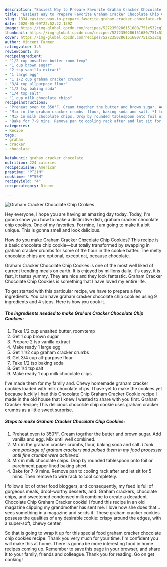 ```yaml
---
description: "Easiest Way to Prepare Favorite Graham Cracker Chocolate Chip Cookies"
title: "Easiest Way to Prepare Favorite Graham Cracker Chocolate Chip Cookies"
slug: 1334-easiest-way-to-prepare-favorite-graham-cracker-chocolate-chip-cookies
date: 2020-05-09T22:52:22.139Z
image: https://img-global.cpcdn.com/recipes/5272350286151680/751x532cq70/graham-cracker-chocolate-chip-cookies-recipe-main-photo.jpg
thumbnail: https://img-global.cpcdn.com/recipes/5272350286151680/751x532cq70/graham-cracker-chocolate-chip-cookies-recipe-main-photo.jpg
cover: https://img-global.cpcdn.com/recipes/5272350286151680/751x532cq70/graham-cracker-chocolate-chip-cookies-recipe-main-photo.jpg
author: Vincent Farmer
ratingvalue: 3.5
reviewcount: 10
recipeingredient:
- "1/2 cup unsalted butter room temp"
- "1 cup brown sugar"
- "2 tsp vanilla extract"
- "1 large egg"
- "1 1/2 cup graham cracker crumbs"
- "3/4 cup allpurpose flour"
- "1/2 tsp baking soda"
- "1/4 tsp salt"
- "1 cup milk chocolate chips"
recipeinstructions:
- "Preheat oven to 350°F. Cream together the butter and brown sugar. Add vanilla and egg. Mix until well combined."
- "Mix in the graham cracker crumbs, flour, baking soda and salt. *I took one package of graham crackers and pulsed them in my food processer until fine crumbs were achieved.*"
- "Mix in milk chocolate chips. Drop by rounded tablespoon onto foil or parchment paper lined baking sheet."
- "Bake for 7-9 mins. Remove pan to cooling rack after and let sit for 5 mins. Then remove to wire rack to cool completely."
categories:
- Recipe
tags:
- graham
- cracker
- chocolate

katakunci: graham cracker chocolate 
nutrition: 224 calories
recipecuisine: American
preptime: "PT21M"
cooktime: "PT55M"
recipeyield: "4"
recipecategory: Dinner

---
```



![Graham Cracker Chocolate Chip Cookies](https://img-global.cpcdn.com/recipes/5272350286151680/751x532cq70/graham-cracker-chocolate-chip-cookies-recipe-main-photo.jpg)

Hey everyone, I hope you are having an amazing day today. Today, I'm gonna show you how to make a distinctive dish, graham cracker chocolate chip cookies. One of my favorites. For mine, I am going to make it a bit unique. This is gonna smell and look delicious.

How do you make Graham Cracker Chocolate Chip Cookies? This recipe is a basic chocolate chip cookie—but totally transformed by swapping in graham cracker crumbs for some of the flour in the cookie batter. The melty chocolate chips are optional, except not, because chocolate.

Graham Cracker Chocolate Chip Cookies is one of the most well liked of current trending meals on earth. It is enjoyed by millions daily. It's easy, it is fast, it tastes yummy. They are nice and they look fantastic. Graham Cracker Chocolate Chip Cookies is something that I have loved my entire life.


To get started with this particular recipe, we have to prepare a few ingredients. You can have graham cracker chocolate chip cookies using 9 ingredients and 4 steps. Here is how you cook it.

<!--inarticleads1-->

##### The ingredients needed to make Graham Cracker Chocolate Chip Cookies:

1. Take 1/2 cup unsalted butter, room temp
1. Get 1 cup brown sugar
1. Prepare 2 tsp vanilla extract
1. Make ready 1 large egg
1. Get 1 1/2 cup graham cracker crumbs
1. Get 3/4 cup all-purpose flour
1. Take 1/2 tsp baking soda
1. Get 1/4 tsp salt
1. Make ready 1 cup milk chocolate chips


I&#39;ve made them for my family and. Chewy homemade graham cracker cookies loaded with milk chocolate chips. I have yet to make the cookies yet because luckily I had this Chocolate Chip Graham Cracker Cookie recipe I made in the old house that I knew I wanted to share with you first. Graham Cracker Recipe; This delicious chocolate chip cookie uses graham cracker crumbs as a little sweet surprise. 

<!--inarticleads2-->

##### Steps to make Graham Cracker Chocolate Chip Cookies:

1. Preheat oven to 350°F. Cream together the butter and brown sugar. Add vanilla and egg. Mix until well combined.
1. Mix in the graham cracker crumbs, flour, baking soda and salt. *I took one package of graham crackers and pulsed them in my food processer until fine crumbs were achieved.*
1. Mix in milk chocolate chips. Drop by rounded tablespoon onto foil or parchment paper lined baking sheet.
1. Bake for 7-9 mins. Remove pan to cooling rack after and let sit for 5 mins. Then remove to wire rack to cool completely.


I follow a lot of other food bloggers, and consequently, my feed is full of gorgeous meals, drool-worthy desserts, and. Graham crackers, chocolate chips, and sweetened condensed milk combine to create a decadent Chocolate Chip Graham Cracker cookie! I found this recipe in an old magazine clipping my grandmother has sent me. I love how she does that… sees something in a magazine and sends it. These graham cracker cookies possess the qualities of any desirable cookie: crispy around the edges, with a super-soft, chewy center. 

So that is going to wrap it up for this special food graham cracker chocolate chip cookies recipe. Thank you very much for your time. I'm confident you will make this at home. There is gonna be more interesting food in home recipes coming up. Remember to save this page in your browser, and share it to your family, friends and colleague. Thank you for reading. Go on get cooking!
